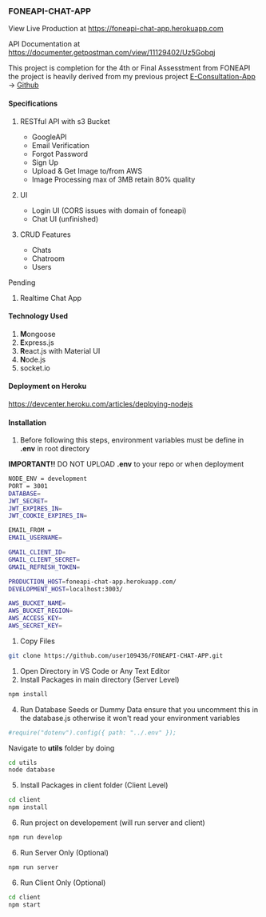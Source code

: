 ### FONEAPI-CHAT-APP

View Live Production at https://foneapi-chat-app.herokuapp.com

API Documentation at  https://documenter.getpostman.com/view/11129402/Uz5Gobqj

This project is completion for the 4th or Final Assesstment from FONEAPI
the project is heavily derived from my previous project [E-Consultation-App](https://e-consultation-app.herokuapp.com/) -> [Github](https://github.com/user109436/Medical-Services-Management-App)

#### Specifications
1. RESTful API with s3 Bucket
   - GoogleAPI
   - Email Verification
   -  Forgot Password
   -   Sign Up
   -   Upload & Get Image to/from AWS
   -   Image Processing max of 3MB retain 80% quality

2. UI
    - Login UI (CORS issues with domain of foneapi)
    - Chat UI (unfinished)

3. CRUD Features
    - Chats
    - Chatroom
    - Users

Pending
1. Realtime Chat App

#### Technology Used
1. **M**ongoose
2. **E**xpress.js
3. **R**eact.js with Material UI
4. **N**ode.js
5. socket.io

#### Deployment on Heroku
https://devcenter.heroku.com/articles/deploying-nodejs


#### Installation

1. Before following this steps, environment variables must be define in **.env** in root directory 

**IMPORTANT!!** DO NOT UPLOAD **.env** to your repo or when deployment

```sh
NODE_ENV = development
PORT = 3001
DATABASE=
JWT_SECRET=
JWT_EXPIRES_IN=
JWT_COOKIE_EXPIRES_IN=

EMAIL_FROM =
EMAIL_USERNAME=

GMAIL_CLIENT_ID=
GMAIL_CLIENT_SECRET=
GMAIL_REFRESH_TOKEN=

PRODUCTION_HOST=foneapi-chat-app.herokuapp.com/
DEVELOPMENT_HOST=localhost:3003/

AWS_BUCKET_NAME=
AWS_BUCKET_REGION=
AWS_ACCESS_KEY=
AWS_SECRET_KEY=

```
   
1. Copy Files
```sh 
git clone https://github.com/user109436/FONEAPI-CHAT-APP.git
```
1. Open Directory in VS Code or Any Text Editor
2. Install Packages in main directory (Server Level)
```sh
npm install
```
4. Run Database Seeds or Dummy Data ensure that you 
   uncomment this in the database.js otherwise 
   it won't read your environment variables
```sh
#require("dotenv").config({ path: "../.env" });
```
Navigate to **utils** folder by doing
```sh
cd utils
node database
```

5. Install Packages in client folder (Client Level)
```sh
cd client
npm install
```
6. Run project on developement (will run server and client)
```sh
npm run develop
```
6. Run Server Only (Optional)
```sh
npm run server
```
6. Run Client Only (Optional)
```sh
cd client
npm start
```
